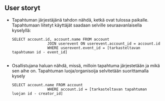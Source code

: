 ## User storyt

* Tapahtuman järjestäjänä tahdon nähdä, ketkä ovat tulossa paikalle. Tapahtumaan liitetyt käyttäjät saadaan selville seuraavanlaisella kyselyllä:
    ```
    SELECT account.id, account.name FROM account
                    JOIN userevent ON userevent.account_id = account.id
                    WHERE userevent.event_id = [tarkasteltavan tapahtuman id - event_id]
                    
* Osallistujana haluan nähdä, missä, milloin tapahtuma järjestetään ja mikä sen aihe on. Tapahtuman luoja/organisoija selvitetään suorittamalla kysely
    ```
    SELECT account.name FROM account
                    WHERE account.id = [tarkasteltavan tapahtuman luojan id - creator_id]
